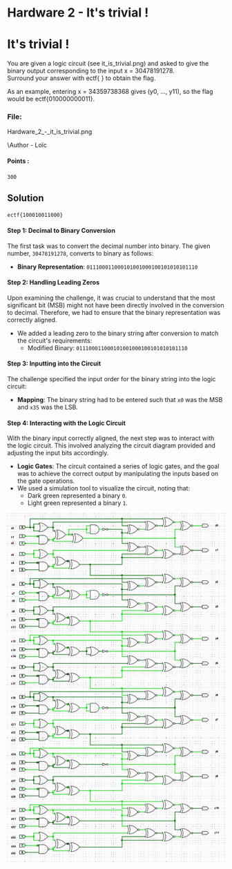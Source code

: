 # Hardware 2 - It's trivial !

# It's trivial !
You are given a logic circuit (see it_is_trivial.png) and asked to give the binary output corresponding to the input x = 30478191278.  
Surround your answer with ectf{ } to obtain the flag.

As an example, entering x = 34359738368 gives (y0, ..., y11), so the flag would be ectf{010000000011}.

### File:
Hardware_2_-_it_is_trivial.png

\Author - Loïc

#### Points :
`300`

## Solution

`ectf{100010011000}`

#### Step 1: Decimal to Binary Conversion

The first task was to convert the decimal number into binary. The given number, `30478191278`, converts to binary as follows:

- **Binary Representation**: `011100011000101001000100101010101110`

#### Step 2: Handling Leading Zeros

Upon examining the challenge, it was crucial to understand that the most significant bit (MSB) might not have been directly involved in the conversion to decimal. Therefore, we had to ensure that the binary representation was correctly aligned.

- We added a leading zero to the binary string after conversion to match the circuit's requirements:
  - Modified Binary: `011100011000101001000100101010101110`

#### Step 3: Inputting into the Circuit

The challenge specified the input order for the binary string into the logic circuit:

- **Mapping**: The binary string had to be entered such that `x0` was the MSB and `x35` was the LSB.

#### Step 4: Interacting with the Logic Circuit

With the binary input correctly aligned, the next step was to interact with the logic circuit. This involved analyzing the circuit diagram provided and adjusting the input bits accordingly.

- **Logic Gates**: The circuit contained a series of logic gates, and the goal was to achieve the correct output by manipulating the inputs based on the gate operations.
- We used a simulation tool to visualize the circuit, noting that:
  - Dark green represented a binary `0`.
  - Light green represented a binary `1`.  

![It's trivial Solution](Hardware_2_-_it_is_trivial_Solution.png)
